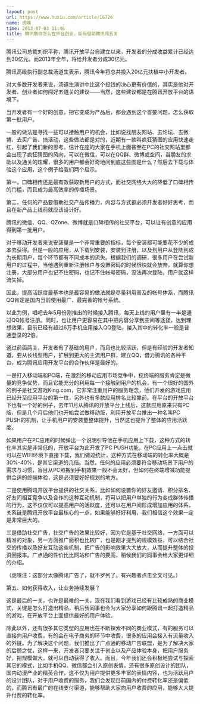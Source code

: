 ```yaml
---
layout: post
url: https://www.huxiu.com/article/16726
name: 虎嗅
time: 2013-07-03 11:46
title: 腾讯教你怎么在平台创业，如何借助腾讯闯五关
---
```

腾讯公司总裁刘炽平称，腾讯开放平台自建立以来，开发者的分成收益累计已经达到30亿元。而2013年全年，将给开发者分成30亿元。

腾讯高级执行副总裁汤道生表示，腾讯今年将总共投入20亿元扶植中小开发者。

对大多数开发者来说，汤道生演讲中比这个投钱的决心更有价值的，其实是他对开发者、创业者如何闯好五道关的建议——当然，这些建议都是在腾讯开放平台的语境下。

当开发者有一个好的创意，把它变成为产品后，都会遇到这个首要问题，怎么获取第一批用户。

一般的做法是寻找一些可以接触用户的机会，比如说找朋友网站、去论坛、去微博、去买广告、搞活动，这些做法都是对的，近期有一款叫疯狂猜图的应用快速走红，引起了我们新的思考。估计在座的大家在手机上面甚至在PC的社交网站里都会出现了疯狂猜图的风向，可以在微信，可以在QQ群、微博或空间，当朋友的求助以及通关的炫耀，很多的用户都会好奇地问到底这些图是什么？然后去下载与体验这个应用，这个例子给我们两个启示。

第一，口碑相传还是最有效获取新用户的方式，而社交网络大大的降低了口碑相传的门槛，而且成为最高效率的传播场景。

第二，任何的产品要借助社交产品传播力，内容与方式都必须开发者好好思考，而且在新产品上线前就应该设计好。

腾讯的微信、QQ、QZone、微博就是口碑相传的社交平台，可以让有创意的应用得到第一批用户。

对于移动开发者来说安装量是一个非常重要的指标，每个安装都可能要花不少的成本去获得。但是一般的应用，从下载到安装，安装到注册，以及到用户从登陆到成为长期用户，每个环节都有不同成本的流失。根据我们的调研，很多用户在尝试新用户的过程中，当他遇到重新注册帐户与设置密码的时候很快就会放弃，就算你想注册，大部分用户也记不住密码，也记不住帐号密码，没法再次登陆，用户就这样流失掉。

因此，提高活跃度最基本也是最容易的做法就是尽量利用普及的帐号体系，而腾讯QQ肯定是国内当前使用最广、最完善的帐号系统。

以此为例，唱吧去年5月份刚推出的时候接入腾讯，每天上线的用户里有一半是通过QQ帐号注册。同时，也让用户更容易在其中把内容分享到空间等途径，达到理想效果，目前已经有超过6万手机应用接入QQ登陆，接入其中的转化率一般是普通登录的2倍。

通过前面两关，开发者有了基础的用户，而且也比较活跃，但是有经验的开发者知道，要从长线型用户，扩展到更大的主流用户群，建立QQ，借力腾讯的各种平台，成为腾讯应用开发平台的合作伙伴是最好的。

一是打入移动端和PC端，在激烈的移动应用市场竞争中，挖终端的服务肯定是微量的竞争优势，而且它能充分的利用每一个接触到用户的机会，有一个很好的国外的例子是社交游戏King.com，它非常注重用户的服务理念，他们开发的游戏应用已经升至应用平台的第一位，另外也有多款应用排名比较靠前。在平台的开放平台下也有一个好的例子，去年11月从腾讯的开放平台上线后，这款应用原来只有PC版，但是几个月后他们也开始尝试做移动版，利用开放平台推出一种名叫PC PUSH的机制，让手机用户的安装量整体提升，当然这也提升了整体的应用活跃度。

如果用户在PC应用的时候弹出一个说明引导他在手机应用上下载，这种方式的转化率其实是非常低的，开放平台为此开发了PC PUSH功能，在PC应用上一点击就可以在WIFI环境下直接下载，我们做过统计，这种方式在移动端的转化率大概是30%-40%，是其它渠道的几倍。当然，任何的应用必须要符合移动场景下用户的需求与习惯，盲目从PC照搬到手机效果一般不会太好，但如何在终端增减功能提供合适的终端体验，这是必须要好好规划的地方。

二是使用腾讯开放平台提供的社交关系，比如如何设置你的好友邀请、积分排名、好友间相互竞争以及合作的这种互动机制，将可以把用户单独的行为变成群体传播的行为，这不仅仅可以提高用户的活跃度，还可以在用户间形成增加应用的体系，关系链是腾讯开放平台最核心的一点，如果能够好好利用，我们相信这个效果一定是非常巨大的。

三是借助社交广告，社交广告的效果比较好，因为它是基于社交网络，一方面可以精准的对象，另一方面推广面积也比较广，也是刚才提到的规模效益，可以结合社交的传播以及好友互动这些机制，把广告的影响效果大大放大，从而提升整体的投资回报率。广点通的性价比比网站和广告的要高，稍候我们的同事会给大家更详细的介绍。

（虎嗅注：这部分太像腾讯广告了，就不罗列了。有兴趣者点击全文可见。）

第五、如何获得收入，让业务持续发展？

这是最后的一关，也许是最难的一关。现在我们看到游戏已经有比较成熟的商业模式，关键是怎么打造出精品，稍后我同事也会为大家分享如何跟腾讯一起打造精品的游戏，在开放平台上面提供最好的用户体验。

除此以外，还有很多其它类型的应用也在不断探索不同的商业模式，有的服务可以直接向用户收费，有的会在电子商务的环节中收费，很多的应用会接入有流量收入的外链。为了解决这个问题，我们推出了广点通的移动广告联盟，是为了解决大家的后顾之忧，这样一来，开发者只要关注于创业以及产品体验本身，把用户服务好，把规模做大，就可以自动获得了收入。而且，今年我们还会积极地尝试与探索其它的模式，比如手机QQ、微信都会引入原创表情，还有很多原创设计的团队，国内动漫产业的精英合作，这不仅为用户提供更多丰富的表情内容，也为活跃用户的设计团队，对于用户收费的服务，我们会发现目前国内的付费转化率还是偏低的，而腾讯有最广的在线支付渠道，能够帮助大家向用户收费的应用，能够大大提升付费的转化率。

